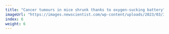 ```yaml
---
title: "Cancer tumours in mice shrunk thanks to oxygen-sucking battery"
imageUrl: "https://images.newscientist.com/wp-content/uploads/2023/03/31160016/SEI_150387548.jpg?width=600"
index: 6
weight: 6
---
```

